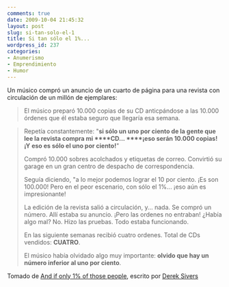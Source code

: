 ```yaml
---
comments: true
date: 2009-10-04 21:45:32
layout: post
slug: si-tan-solo-el-1
title: Si tan sólo el 1%...
wordpress_id: 237
categories:
- Anumerismo
- Emprendimiento
- Humor
---
```


Un músico compró un anuncio de un cuarto de página para una revista con circulación de un millón de ejemplares:

> El músico preparó 10.000 copias de su CD anticpándose a las 10.000 órdenes que él estaba seguro que llegaría esa semana.

>   

> 
> Repetía constantemente: "**si sólo un uno por ciento de la gente que lee la revista compra mi ****CD... ****¡eso serán 10.000 copias! ¡Y eso es sólo el uno por ciento!**"
> 
> Compró 10.000 sobres acolchados y etiquetas de correo. Convirtió su garage en un gran centro de despacho de correspondencia.
> 
> Seguía diciendo, "a lo mejor podemos lograr el 10 por ciento. ¡Es son 100.000! Pero en el peor escenario, con sólo el 1%... ¡eso aún es impresionante!
> 
> La edición de la revista salió a circulación, y... nada. Se compró un número. Allí estaba su anuncio. ¡Pero las ordenes no entraban! ¿Había algo mal? No. Hizo las pruebas. Todo estaba funcionando.
> 
> En las siguiente semanas recibió cuatro ordenes. Total de CDs vendidos: **CUATRO**.
> 
> El músico había olvidado algo muy importante: **olvido que hay un número inferior al uno por ciento**.
> 
>   


Tomado de [And if only 1% of those people](http://sivers.org/1pct), escrito por [Derek Sivers](http://sivers.org/about)


